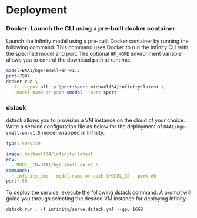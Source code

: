# Deployment

### Docker: Launch the CLI using a pre-built docker container

Launch the Infinity model using a pre-built Docker container by running the following command. This command uses Docker to run the Infinity CLI with the specified model and port. The optional `HF_HOME` environment variable allows you to control the download path at runtime. 

```bash
model=BAAI/bge-small-en-v1.5
port=7997
docker run \
  -it --gpus all -p $port:$port michaelf34/infinity:latest \
  --model-name-or-path $model --port $port
```


### dstack
dstack allows you to provision a VM instance on the cloud of your choice.
Write a service configuration file as below for the deployment of `BAAI/bge-small-en-v1.5` model wrapped in Infinity.

```yaml
type: service

image: michaelf34/infinity:latest
env:
  - MODEL_ID=BAAI/bge-small-en-v1.5
commands:
  - infinity_emb --model-name-or-path $MODEL_ID --port 80
port: 80
```

To deploy the service, execute the following dstack command. A prompt will guide you through selecting the desired VM instance for deploying Infinity.

```shell
dstack run . -f infinity/serve.dstack.yml --gpu 16GB
```

